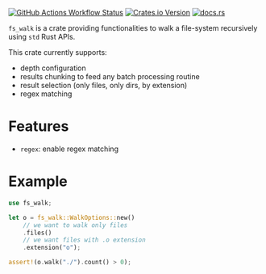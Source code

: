 [![GitHub Actions Workflow Status](https://img.shields.io/github/actions/workflow/status/qjerome/fs-walk/rust.yml?style=for-the-badge)](https://github.com/qjerome/fs-walk/actions/workflows/rust.yml)
[![Crates.io Version](https://img.shields.io/crates/v/fs-walk?style=for-the-badge)](https://crates.io/crates/fs-walk)
[![docs.rs](https://img.shields.io/docsrs/fs-walk?style=for-the-badge&logo=docs.rs&color=blue)](https://docs.rs/fs-walk)

<!-- cargo-rdme start -->

`fs_walk` is a crate providing functionalities to walk a
file-system recursively using `std` Rust APIs.

This crate currently supports:
 - depth configuration
 - results chunking to feed any batch processing routine
 - result selection (only files, only dirs, by extension)
 - regex matching

# Features
 - `regex`: enable regex matching

# Example

```rust
use fs_walk;

let o = fs_walk::WalkOptions::new()
    // we want to walk only files
    .files()
    // we want files with .o extension
    .extension("o");

assert!(o.walk("./").count() > 0);
```

<!-- cargo-rdme end -->


